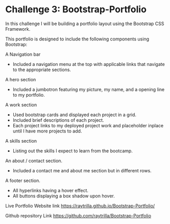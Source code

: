 # Challenge 3: Bootstrap-Portfolio

In this challenge I will be building a portfolio layout using the Bootstrap CSS Framework.

This portfolio is designed to include the following components using Bootstrap:

A Navigation bar  
- Included a navigation menu at the top with applicable links that navigate to the appropriate sections.

A hero section
- Included a jumbotron featuring my picture, my name, and a opening line to my portfolio.

A work section  
- Used bootstrap cards and displayed each project in a grid.
- Included brief descriptions of each project.
- Each project links to my deployed project work and placeholder inplace until I have more projects to add.

A skills section
- Listing out the skills I expect to learn from the bootcamp.

An about / contact section.
- Included a contact me and about me section but in different rows.
    
A footer section.
- All hyperlinks having a hover effect.
- All buttons displaying a box shadow upon hover.

Live Portfolio Website link
https://raytrilla.github.io/Bootstrap-Portfolio/

Github repository Link
https://github.com/raytrilla/Bootstrap-Portfolio
